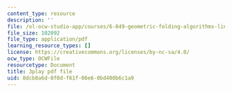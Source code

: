 ```yaml
---
content_type: resource
description: ''
file: /ol-ocw-studio-app/courses/6-849-geometric-folding-algorithms-linkages-origami-polyhedra-fall-2012/8dcb8a6d0f0df61f06e60bd400b6c1a9_8RI9OSOftUE.pdf
file_size: 102092
file_type: application/pdf
learning_resource_types: []
license: https://creativecommons.org/licenses/by-nc-sa/4.0/
ocw_type: OCWFile
resourcetype: Document
title: 3play pdf file
uid: 8dcb8a6d-0f0d-f61f-06e6-0bd400b6c1a9
---
```

